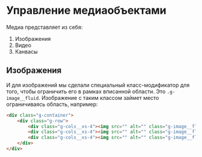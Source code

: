 # Управление медиаобъектами

Медиа представляет из себя:
1. Изображения
2. Видео
3. Канвасы

## Изображения

И для изображений мы сделали специальный класс-модификатор для того, чтобы ограничить его в рамках вписанной области. Это `.g-image__fluid`. Изображение с таким классом займет место ограничиваясь область, например:

```html
<div class="g-container">
	<div class="g-row">
		<div class="g-cols__xs-4"><img src="" alt="" class="g-image__fluid"></div>
		<div class="g-cols__xs-4"><img src="" alt="" class="g-image__fluid"></div>
		<div class="g-cols__xs-4"><img src="" alt="" class="g-image__fluid"></div>
	</div>
</div>
```